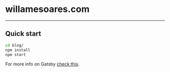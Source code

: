 # willamesoares.com
---

## Quick start
  ```sh
  cd blog/
  npm install
  npm start
  ```

  For more info on Gatsby [check this](./GATSBY-README.md).
